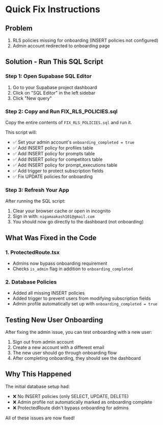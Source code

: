 # Quick Fix Instructions

## Problem
1. RLS policies missing for onboarding (INSERT policies not configured)
2. Admin account redirected to onboarding page

## Solution - Run This SQL Script

### Step 1: Open Supabase SQL Editor
1. Go to your Supabase project dashboard
2. Click on "SQL Editor" in the left sidebar
3. Click "New query"

### Step 2: Copy and Run FIX_RLS_POLICIES.sql
Copy the entire contents of `FIX_RLS_POLICIES.sql` and run it.

This script will:
- ✅ Set your admin account's `onboarding_completed = true`
- ✅ Add INSERT policy for profiles table
- ✅ Add INSERT policy for prompts table
- ✅ Add INSERT policy for competitors table
- ✅ Add INSERT policy for prompt_executions table
- ✅ Add trigger to protect subscription fields
- ✅ Fix UPDATE policies for onboarding

### Step 3: Refresh Your App
After running the SQL script:
1. Clear your browser cache or open in incognito
2. Sign in with: `nigamaakash101@gmail.com`
3. You should now go directly to the dashboard (not onboarding)

## What Was Fixed in the Code

### 1. ProtectedRoute.tsx
- Admins now bypass onboarding requirement
- Checks `is_admin` flag in addition to `onboarding_completed`

### 2. Database Policies
- Added all missing INSERT policies
- Added trigger to prevent users from modifying subscription fields
- Admin profile automatically set up with `onboarding_completed = true`

## Testing New User Onboarding

After fixing the admin issue, you can test onboarding with a new user:
1. Sign out from admin account
2. Create a new account with a different email
3. The new user should go through onboarding flow
4. After completing onboarding, they should see the dashboard

## Why This Happened

The initial database setup had:
- ❌ No INSERT policies (only SELECT, UPDATE, DELETE)
- ❌ Admin profile not automatically marked as onboarding complete
- ❌ ProtectedRoute didn't bypass onboarding for admins

All of these issues are now fixed!
